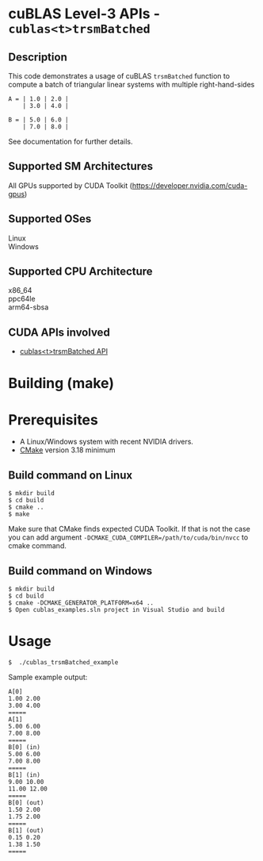 # cuBLAS Level-3 APIs - `cublas<t>trsmBatched`

## Description

This code demonstrates a usage of cuBLAS `trsmBatched` function to compute a batch of triangular linear systems with multiple right-hand-sides

```
A = | 1.0 | 2.0 |
    | 3.0 | 4.0 |

B = | 5.0 | 6.0 |
    | 7.0 | 8.0 |
```

See documentation for further details.

## Supported SM Architectures

All GPUs supported by CUDA Toolkit (https://developer.nvidia.com/cuda-gpus)  

## Supported OSes

Linux  
Windows

## Supported CPU Architecture

x86_64  
ppc64le  
arm64-sbsa

## CUDA APIs involved
- [cublas\<t>trsmBatched API](https://docs.nvidia.com/cuda/cublas/index.html#cublas-t-trsmBatched)

# Building (make)

# Prerequisites
- A Linux/Windows system with recent NVIDIA drivers.
- [CMake](https://cmake.org/download) version 3.18 minimum

## Build command on Linux
```
$ mkdir build
$ cd build
$ cmake ..
$ make
```
Make sure that CMake finds expected CUDA Toolkit. If that is not the case you can add argument `-DCMAKE_CUDA_COMPILER=/path/to/cuda/bin/nvcc` to cmake command.

## Build command on Windows
```
$ mkdir build
$ cd build
$ cmake -DCMAKE_GENERATOR_PLATFORM=x64 ..
$ Open cublas_examples.sln project in Visual Studio and build
```

# Usage
```
$  ./cublas_trsmBatched_example
```

Sample example output:

```
A[0]
1.00 2.00 
3.00 4.00 
=====
A[1]
5.00 6.00 
7.00 8.00 
=====
B[0] (in)
5.00 6.00 
7.00 8.00 
=====
B[1] (in)
9.00 10.00 
11.00 12.00 
=====
B[0] (out)
1.50 2.00 
1.75 2.00 
=====
B[1] (out)
0.15 0.20 
1.38 1.50 
=====

```
